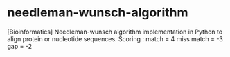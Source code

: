 # needleman-wunsch-algorithm
[Bioinformatics] Needleman-wunsch algorithm implementation in Python to align protein or nucleotide sequences.
Scoring : 
  match = 4
  miss match = -3
  gap = -2
